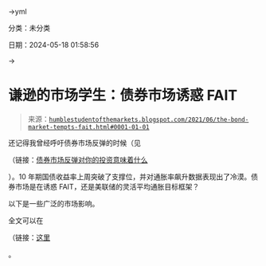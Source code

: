 →yml

分类：未分类

日期：2024-05-18 01:58:56

→

# 谦逊的市场学生：债券市场诱惑 FAIT

> 来源：[`humblestudentofthemarkets.blogspot.com/2021/06/the-bond-market-tempts-fait.html#0001-01-01`](https://humblestudentofthemarkets.blogspot.com/2021/06/the-bond-market-tempts-fait.html#0001-01-01)

还记得我曾经呼吁债券市场反弹的时候（见

（链接：[债券市场反弹对你的投资意味着什么](https://humblestudentofthemarkets.com/2021/05/29/what-a-bond-market-rally-could-mean-for-your-investments/)

）。10 年期国债收益率上周突破了支撑位，并对通胀率飙升数据表现出了冷漠。债券市场是在诱惑 FAIT，还是美联储的灵活平均通胀目标框架？

以下是一些广泛的市场影响。

全文可以在

（链接：[这里](https://humblestudentofthemarkets.com/2021/06/12/the-bond-market-tempts-fait/)

。
